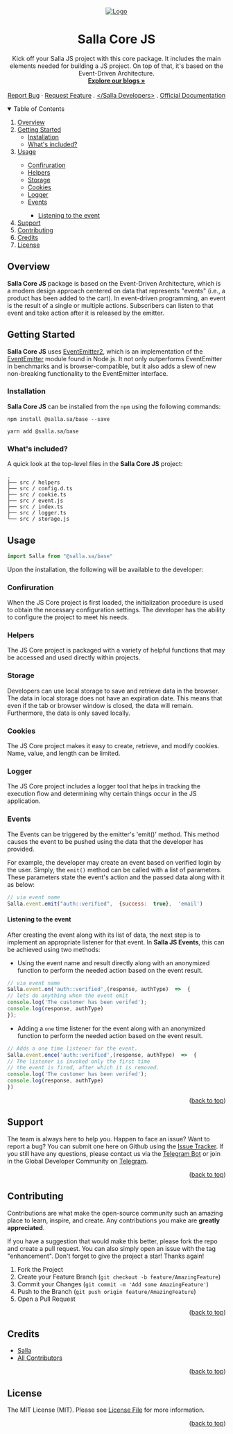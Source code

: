 

<div id="top"></div>

<br />
<div align="center">
     <a href="https://salla.dev">
        <img src="https://salla.dev/wp-content/uploads/2023/03/1-Light.png" alt="Logo">
     </a>
     <h1 align="center">Salla Core JS</h1>
     <p align="center">
        Kick off your Salla JS project with this core package. It includes the main elements needed for building a JS project. On top of that, it's based on the Event-Driven Architecture.
          <br />
          <a href="https://salla.dev/"><strong>Explore our blogs »</strong></a>
          <br />
          <br />
          <a href="https://github.com/SallaApp/twilight/issues/new">Report Bug</a> ·
          <a href="https://github.com/SallaApp/twilight/discussions/new">Request Feature</a> . 
          <a href="https://t.me/salladev">&lt;/Salla Developers&gt;</a> .
          <a href="https://docs.salla.dev/docs/twilight-themes-documentation/8830a91f78c7d-event">Official Documentation</a> 
     </p>
</div>

<!-- TABLE OF CONTENTS -->
<details open>
     <summary>Table of Contents</summary>
     <ol>
          <li>
               <a href="#overview">Overview</a>
          </li>
          <li>
               <a href="#getting-started">Getting Started</a>
               <ul>
               <li><a href="#installation">Installation</a></li>
               <li><a href="#whats-included">What's included?</a></li>
               </ul>
          <li><a href="#usage">Usage</a></li>
                         <ul>
                         <li><a href="#confiruration">Confiruration</a></li>
                         <li><a href="#helpers">Helpers</a></li>
                         <li><a href="#storage">Storage</a></li>
                         <li><a href="#cookies">Cookies</a></li>
                         <li><a href="#logger">Logger</a></li>
                         <li><a href="#events">Events</a></li>
                         <ul>
                            <li><a href="#listening-to-the-event">Listening to the event</a></li>
                            </ul>
                         </ul>
                         </li>
            <li><a href="#support">Support</a></li>
            <li><a href="#contributing">Contributing</a></li>
            <li><a href="#credits">Credits</a></li>
            <li><a href="#license">License</a></li>
               </ul>
          </li>
     </ol>
</details>
<!-- Overview -->

## Overview
**Salla Core JS** package is based on the Event-Driven Architecture, which is a modern design approach centered on data that represents "events" (i.e., a product has been added to the cart). In event-driven programming, an event is the result of a single or multiple actions. Subscribers can listen to that event and take action after it is released by the emitter.


## Getting Started
**Salla Core JS** uses [EventEmitter2](https://www.npmjs.com/package/eventemitter2), which is an implementation of the [EventEmitter](https://nodejs.dev/learn/the-nodejs-event-emitter) module found in Node.js. It not only outperforms EventEmitter in benchmarks and is browser-compatible, but it also adds a slew of new non-breaking functionality to the EventEmitter interface.



### Installation 
**Salla Core JS** can be installed from the `npm` using the following commands:

```npm title="NPM Installation Command"
npm install @salla.sa/base --save
```

```yarn title="Yarn Installation Command"
yarn add @salla.sa/base
```

### What's included?
A quick look at the top-level files in the **Salla Core JS** project:

```
.
├── src / helpers
├── src / config.d.ts
├── src / cookie.ts
├── src / event.js
├── src / index.ts
├── src / logger.ts
└── src / storage.js
```

## Usage

```js
import Salla from "@salla.sa/base"
```

Upon the installation, the following will be available to the developer:

### Confiruration
When the JS Core project is first loaded, the initialization procedure is used to obtain the necessary configuration settings. The developer has the ability to configure the project to meet his needs.

### Helpers
The JS Core project is packaged with a variety of helpful functions that may be accessed and used directly within projects. 

### Storage
Developers can use local storage to save and retrieve data in the browser. The data in local storage does not have an expiration date. This means that even if the tab or browser window is closed, the data will remain. Furthermore, the data is only saved locally. 

### Cookies
The JS Core project makes it easy to create, retrieve, and modify cookies. Name, value, and length can be limited.

###  Logger
The JS Core project includes a logger tool that helps in tracking the execution flow and determining why certain things occur in the JS application.

### Events
The Events can be triggered by the emitter's 'emit()' method. This method causes the event to be pushed using the data that the developer has provided.

For example, the developer may create an event based on verified login by the user. Simply, the  `emit()`  method can be called with a list of parameters. These parameters state the event's action and the passed data along with it as below:

```js
// via event name
Salla.event.emit("auth::verified",  {success:  true},  'email')
```

#### Listening to the event 

After creating the event along with its list of data, the next step is to implement an appropriate listener for that event. In  **Salla JS Events**, this can be achieved using two methods:

- Using the event name and result directly along with an anonymized function to perform the needed action based on the event result.
```js
// via event name
Salla.event.on('auth::verified',(response, authType)  =>  {
// lets do anything when the event emit
console.log('The customer has been verifed');
console.log(response, authType)
});
``` 
- Adding a  `one`  time listener for the event along with an anonymized function to perform the needed action based on the event result.
```js
// Adds a one time listener for the event.
Salla.event.once('auth::verified',(response, authType)  =>  {
// The listener is invoked only the first time
// the event is fired, after which it is removed.
console.log('The customer has been verifed');
console.log(response, authType)
})
```
<p align="right">(<a href="#top">back to top</a>)</p>

## Support

The team is always here to help you. Happen to face an issue? Want to report a bug? You can submit one here on Github using the [Issue Tracker](https://github.com/SallaApp/twilight-vscode-extension/issues/new). If you still have any questions, please contact us via the [Telegram Bot](https://t.me/SallaSupportBot) or join in the Global Developer Community on [Telegram](https://t.me/salladev).

<p align="right">(<a href="#top">back to top</a>)</p>

## Contributing

Contributions are what make the open-source community such an amazing place to learn, inspire, and create.
Any contributions you make are **greatly appreciated**.

If you have a suggestion that would make this better, please fork the repo and create a pull request.
You can also simply open an issue with the tag "enhancement". Don't forget to give the project a star! Thanks again!

1. Fork the Project
2. Create your Feature Branch (`git checkout -b feature/AmazingFeature`)
3. Commit your Changes (`git commit -m 'Add some AmazingFeature'`)
4. Push to the Branch (`git push origin feature/AmazingFeature`)
5. Open a Pull Request

<p align="right">(<a href="#top">back to top</a>)</p>

## Credits

- [Salla](https://github.com/sallaApp)
- [All Contributors](../../contributors)
  
<p align="right">(<a href="#top">back to top</a>)</p>

## License

The MIT License (MIT). Please see [License File](LICENSE.md) for more information.

<p align="right">(<a href="#top">back to top</a>)</p>

